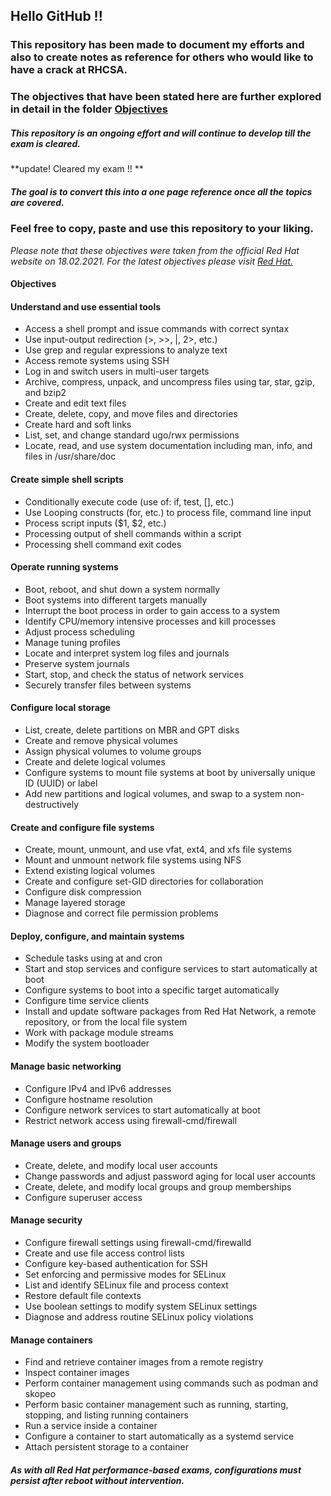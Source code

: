 ## Hello GitHub !!

### This repository has been made to document my efforts and also to create notes as reference for others who would like to have a crack at RHCSA.

### The objectives that have been stated here are further explored in detail in the folder [Objectives](/Objectives)

##### This repository is an ongoing effort and will continue to develop till the exam is cleared. 
**update! Cleared my exam !! **
##### The goal is to convert this into a one page reference once all the topics are covered.

### Feel free to copy, paste and use this repository to your liking. 

_Please note that these objectives were taken from the official Red Hat website on 18.02.2021. For the latest objectives please visit [Red Hat.](https://www.redhat.com/en/services/training/ex200-red-hat-certified-system-administrator-rhcsa-exam?section=Objectives)_


#### Objectives 

#### Understand and use essential tools
- Access a shell prompt and issue commands with correct syntax
- Use input-output redirection (>, >>, |, 2>, etc.)
- Use grep and regular expressions to analyze text
- Access remote systems using SSH
- Log in and switch users in multi-user targets
- Archive, compress, unpack, and uncompress files using tar, star, gzip, and bzip2
- Create and edit text files
- Create, delete, copy, and move files and directories
- Create hard and soft links
- List, set, and change standard ugo/rwx permissions
- Locate, read, and use system documentation including man, info, and files in /usr/share/doc
#### Create simple shell scripts
- Conditionally execute code (use of: if, test, [], etc.)
- Use Looping constructs (for, etc.) to process file, command line input
- Process script inputs ($1, $2, etc.)
- Processing output of shell commands within a script
- Processing shell command exit codes
#### Operate running systems
- Boot, reboot, and shut down a system normally
- Boot systems into different targets manually
- Interrupt the boot process in order to gain access to a system
- Identify CPU/memory intensive processes and kill processes
- Adjust process scheduling
- Manage tuning profiles
- Locate and interpret system log files and journals
- Preserve system journals
- Start, stop, and check the status of network services
- Securely transfer files between systems
#### Configure local storage
- List, create, delete partitions on MBR and GPT disks
- Create and remove physical volumes
- Assign physical volumes to volume groups
- Create and delete logical volumes
- Configure systems to mount file systems at boot by universally unique ID (UUID) or label
- Add new partitions and logical volumes, and swap to a system non-destructively
#### Create and configure file systems
- Create, mount, unmount, and use vfat, ext4, and xfs file systems
- Mount and unmount network file systems using NFS
- Extend existing logical volumes
- Create and configure set-GID directories for collaboration
- Configure disk compression
- Manage layered storage
- Diagnose and correct file permission problems
#### Deploy, configure, and maintain systems
- Schedule tasks using at and cron
- Start and stop services and configure services to start automatically at boot
- Configure systems to boot into a specific target automatically
- Configure time service clients
- Install and update software packages from Red Hat Network, a remote repository, or from the local file system
- Work with package module streams
- Modify the system bootloader
#### Manage basic networking
- Configure IPv4 and IPv6 addresses
- Configure hostname resolution
- Configure network services to start automatically at boot
- Restrict network access using firewall-cmd/firewall
#### Manage users and groups
- Create, delete, and modify local user accounts
- Change passwords and adjust password aging for local user accounts
- Create, delete, and modify local groups and group memberships
- Configure superuser access
#### Manage security
- Configure firewall settings using firewall-cmd/firewalld
- Create and use file access control lists
- Configure key-based authentication for SSH
- Set enforcing and permissive modes for SELinux
- List and identify SELinux file and process context
- Restore default file contexts
- Use boolean settings to modify system SELinux settings
- Diagnose and address routine SELinux policy violations
#### Manage containers
- Find and retrieve container images from a remote registry
- Inspect container images
- Perform container management using commands such as podman and skopeo
- Perform basic container management such as running, starting, stopping, and listing running containers
- Run a service inside a container
- Configure a container to start automatically as a systemd service
- Attach persistent storage to a container

##### As with all Red Hat performance-based exams, configurations must persist after reboot without intervention.

